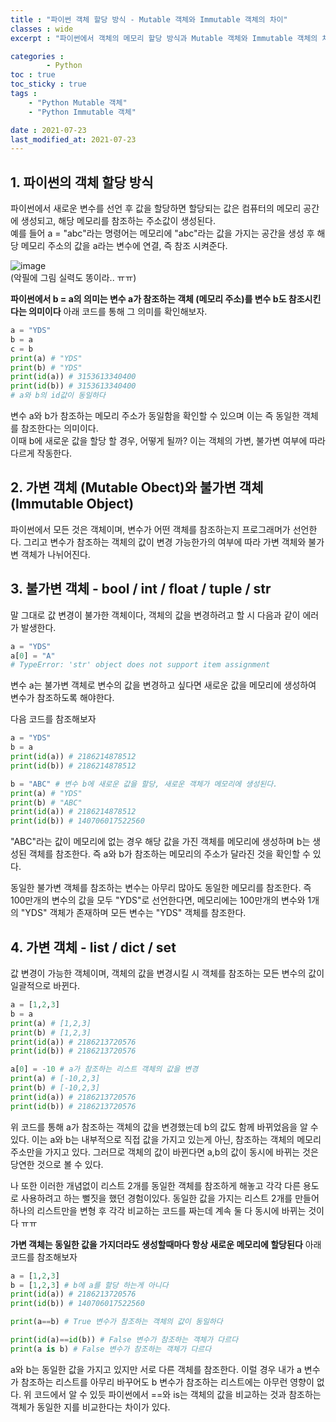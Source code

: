 ```yaml
---
title : "파이썬 객체 할당 방식 - Mutable 객체와 Immutable 객체의 차이"
classes : wide
excerpt : "파이썬에서 객체의 메모리 할당 방식과 Mutable 객체와 Immutable 객체의 차이를 알아보자"

categories : 
        - Python
toc : true
toc_sticky : true
tags : 
    - "Python Mutable 객체"
    - "Python Immutable 객체"

date : 2021-07-23
last_modified_at: 2021-07-23
---
```


## 1. 파이썬의 객체 할당 방식 
파이썬에서 새로운 변수를 선언 후 값을 할당하면 할당되는 값은 컴퓨터의 메모리 공간에 생성되고, 해당 메모리를 참조하는 주소값이 생성된다.  
예를 들어 a = "abc"라는 명령어는 메모리에 "abc"라는 값을 가지는 공간을 생성 후 해당 메모리 주소의 값을 a라는 변수에 연결, 즉 참조 시켜준다.

![image](https://user-images.githubusercontent.com/58183633/126741817-0126d166-07c7-4739-81a0-6c0409b16d62.png)  
(악필에 그림 실력도 똥이라.. ㅠㅠ)


**파이썬에서 b = a의 의미는 변수 a가 참조하는 객체 (메모리 주소)를 변수 b도 참조시킨다는 의미이다** 아래 코드를 통해 그 의미를 확인해보자.

```python
a = "YDS"
b = a
c = b
print(a) # "YDS"
print(b) # "YDS"
print(id(a)) # 3153613340400
print(id(b)) # 3153613340400
# a와 b의 id값이 동일하다
```
변수 a와 b가 참조하는 메모리 주소가 동일함을 확인할 수 있으며 이는 즉 동일한 객체를 참조한다는 의미이다.   
이때 b에 새로운 값을 할당 할 경우, 어떻게 될까? 이는 객체의 가변, 불가변 여부에 따라 다르게 작동한다.

## 2. 가변 객체 (Mutable Obect)와 불가변 객체 (Immutable Object)
 파이썬에서 모든 것은 객체이며, 변수가 어떤 객체를 참조하는지 프로그래머가 선언한다. 그리고 변수가 참조하는 객체의 값이 변경 가능한가의 여부에 따라 가변 객체와 불가변 객체가 나뉘어진다.

## 3. 불가변 객체 - bool / int / float / tuple / str
 말 그대로 값 변경이 불가한 객체이다, 객체의 값을 변경하려고 할 시 다음과 같이 에러가 발생한다.
 ```python
 a = "YDS"
 a[0] = "A"
 # TypeError: 'str' object does not support item assignment
 ```
 변수 a는 불가변 객체로 변수의 값을 변경하고 싶다면 새로운 값을 메모리에 생성하여 변수가 참조하도록 해야한다.
 
 다음 코드를 참조해보자
 ```python
 a = "YDS"
 b = a
print(id(a)) # 2186214878512
print(id(b)) # 2186214878512

b = "ABC" # 변수 b에 새로운 값을 할당, 새로운 객체가 메모리에 생성된다.
print(a) # "YDS"
print(b) # "ABC"
print(id(a)) # 2186214878512
print(id(b)) # 140706017522560
 ```
"ABC"라는 값이 메모리에 없는 경우 해당 값을 가진 객체를 메모리에 생성하며 b는 생성된 객체를 참조한다. 즉 a와 b가 참조하는 메모리의 주소가 달라진 것을 확인할 수 있다.     

동일한 불가변 객체를 참조하는 변수는 아무리 많아도 동일한 메모리를 참조한다. 즉 100만개의 변수의 값을 모두 "YDS"로 선언한다면, 메모리에는 100만개의 변수와 1개의 "YDS" 객체가 존재하며 모든 변수는 "YDS" 객체를 참조한다.

## 4. 가변 객체 - list / dict / set 
값 변경이 가능한 객체이며, 객체의 값을 변경시킬 시 객체를 참조하는 모든 변수의 값이 일괄적으로 바뀐다.
```python
a = [1,2,3]
b = a
print(a) # [1,2,3]
print(b) # [1,2,3]
print(id(a)) # 2186213720576
print(id(b)) # 2186213720576

a[0] = -10 # a가 참조하는 리스트 객체의 값을 변경
print(a) # [-10,2,3]
print(b) # [-10,2,3]
print(id(a)) # 2186213720576
print(id(b)) # 2186213720576
```
위 코드를 통해 a가 참조하는 객체의 값을 변경했는데 b의 값도 함께 바뀌었음을 알 수 있다. 이는 a와 b는 내부적으로 직접 값을 가지고 있는게 아닌, 참조하는 객체의 메모리 주소만을 가지고 있다. 그러므로 객체의 값이 바뀐다면 a,b의 값이 동시에 바뀌는 것은 당연한 것으로 볼 수 있다.  

나 또한 이러한 개념없이 리스트 2개를 동일한 객체를 참조하게 해놓고 각각 다른 용도로 사용하려고 하는 뻘짓을 했던 경험이있다. 동일한 값을 가지는 리스트 2개를 만들어 하나의 리스트만을 변형 후 각각 비교하는 코드를 짜는데 계속 둘 다 동시에 바뀌는 것이다 ㅠㅠ  

**가변 객체는 동일한 값을 가지더라도 생성할때마다 항상 새로운 메모리에 할당된다** 아래 코드를 참조해보자

```python
a = [1,2,3]
b = [1,2,3] # b에 a를 할당 하는게 아니다
print(id(a)) # 2186213720576
print(id(b)) # 140706017522560  

print(a==b) # True 변수가 참조하는 객체의 값이 동일하다

print(id(a)==id(b)) # False 변수가 참조하는 객체가 다르다
print(a is b) # False 변수가 참조하는 객체가 다르다
```
a와 b는 동일한 값을 가지고 있지만 서로 다른 객체를 참조한다. 이럴 경우 내가 a 변수가 참조하는 리스트를 아무리 바꾸어도 b 변수가 참조하는 리스트에는 아무런 영향이 없다. 위 코드에서 알 수 있듯 파이썬에서 ==와 is는 객체의 값을 비교하는 것과 참조하는 객체가 동일한 지를 비교한다는 차이가 있다.